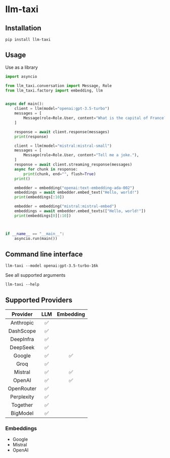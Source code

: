 # llm-taxi

## Installation

```shell
pip install llm-taxi
```

## Usage

Use as a library

```python
import asyncio

from llm_taxi.conversation import Message, Role
from llm_taxi.factory import embedding, llm


async def main():
    client = llm(model="openai:gpt-3.5-turbo")
    messages = [
        Message(role=Role.User, content="What is the capital of France?"),
    ]

    response = await client.response(messages)
    print(response)

    client = llm(model="mistral:mistral-small")
    messages = [
        Message(role=Role.User, content="Tell me a joke."),
    ]
    response = await client.streaming_response(messages)
    async for chunk in response:
        print(chunk, end="", flush=True)
    print()

    embedder = embedding("openai:text-embedding-ada-002")
    embeddings = await embedder.embed_text("Hello, world!")
    print(embeddings[:10])

    embedder = embedding("mistral:mistral-embed")
    embeddings = await embedder.embed_texts(["Hello, world!"])
    print(embeddings[0][:10])



if __name__ == "__main__":
    asyncio.run(main())
```

## Command line interface

```shell
llm-taxi --model openai:gpt-3.5-turbo-16k
```

See all supported arguments

```shell
llm-taxi --help
```

## Supported Providers

|  Provider  | LLM | Embedding |
| :--------: | :-: | :-------: |
| Anthropic  | ✅  |           |
| DashScope  | ✅  |           |
| DeepInfra  | ✅  |           |
|  DeepSeek  | ✅  |           |
|   Google   | ✅  |    ✅     |
|    Groq    | ✅  |           |
|  Mistral   | ✅  |    ✅     |
|   OpenAI   | ✅  |    ✅     |
| OpenRouter | ✅  |           |
| Perplexity | ✅  |           |
|  Together  | ✅  |           |
|  BigModel  | ✅  |           |

### Embeddings

- Google
- Mistral
- OpenAI
